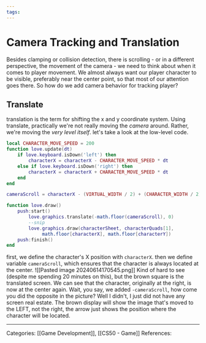 ```yaml
---
tags:
---
```

# Camera Tracking and Translation
Besides clamping or collision detection, there is scrolling - or in a different perspective, the movement of the camera - we need to think about when it comes to player movement. We almost always want our player character to be visible, preferably near the center point, so that most of our attention goes there. So how do we add camera behavior for tracking player?

## Translate
translation is the term for shifting the x and y coordinate system. Using translate, practically we're not really moving the _camera_ around. Rather, we're moving the _very level itself_. let's take a look at the low-level code.

```lua
local CHARACTER_MOVE_SPEED = 200
function love.update(dt)
	if love.keyboard.isDown('left') then
		characterX = characterX - CHARACTER_MOVE_SPEED * dt
	else if love.keyboard.isDown('right') then
		characterX = characterX + CHARACTER_MOVE_SPEED * dt
	end
end 

cameraScroll = characterX - (VIRTUAL_WIDTH / 2) + (CHARACTER_WIDTH / 2)

function love.draw()
	push:start()
		love.graphics.translate(-math.floor(cameraScroll), 0)
		--snip
		love.graphics.draw(characterSheet, characterQuads[1],
			 math.floor[characterX], math.floor[characterY]) 
	push:finish()
end
```
first, we define the character's X position with `characterX`. then we define variable `cameraScroll`, which ensures that the character is always located at the center. 
![[Pasted image 20240614170545.png]]
Kind of hard to see (despite me spending 20 minutes on this), but the brown square is the translated screen. We can see that the character, originally at the right, is now at the center again. Wait, you say, we added `-cameraScroll`, how come you did the opposite in the picture? Well I didn't, I just did not have any screen real estate. The brown display will show the image that's moved to the LEFT, not the right, the arrow just shows the position where the character will be located.


---
Categories: [[Game Development]], [[CS50 - Game]]
References:
